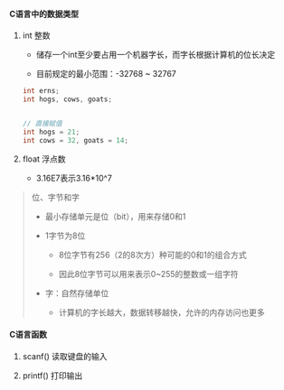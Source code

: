 #### C语言中的数据类型

1. int 整数
   
   * 储存一个int至少要占用一个机器字长，而字长根据计算机的位长决定
   
   * 目前规定的最小范围：-32768 ~ 32767
   
   ```c
   int erns;
   int hogs, cows, goats;
   
   
   // 直接赋值
   int hogs = 21;
   int cows = 32, goats = 14;
   ```
   
   

1. float 浮点数
   
   * 3.16E7表示3.16*10^7



> 位、字节和字
> 
> * 最小存储单元是位（bit），用来存储0和1
> 
> * 1字节为8位
>   
>   * 8位字节有256（2的8次方）种可能的0和1的组合方式
>   
>   * 因此8位字节可以用来表示0~255的整数或一组字符
> 
> * 字：自然存储单位
>   
>   * 计算机的字长越大，数据转移越快，允许的内存访问也更多



#### C语言函数

1. scanf() 读取键盘的输入

2. printf() 打印输出


